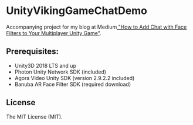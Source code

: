 # UnityVikingGameChatDemo

Accompanying project for my blog at Medium[ "How to Add Chat with Face Filters to Your Multiplayer Unity Game"](#%20UnityVikingGameChatDemo%20%20Accompanying%20project%20for%20my%20blog%20at).

## Prerequisites:

 - Unity3D 2018 LTS and up
 - Photon Unity Network SDK (included)
 - Agora Video Unity SDK (version 2.9.2.2 included)
 - Banuba AR Face Filter SDK (required download)

## License

The MIT License (MIT).
